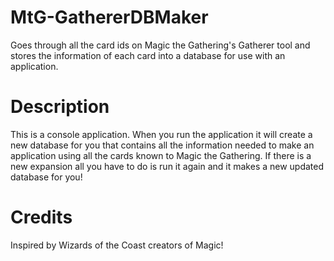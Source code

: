 MtG-GathererDBMaker
===================

Goes through all the card ids on Magic the Gathering's Gatherer tool and stores the information of each card into a database for use with an application.

Description
===========

This is a console application. When you run the application it will create a new database for you that contains all the information needed to make an application using all the cards known to Magic the Gathering. If there is a new expansion all you have to do is run it again and it makes a new updated database for you!

Credits
=======

Inspired by Wizards of the Coast creators of Magic!

